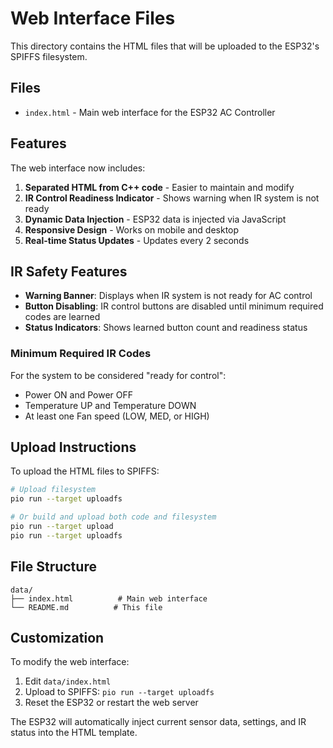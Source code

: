 # Web Interface Files

This directory contains the HTML files that will be uploaded to the ESP32's SPIFFS filesystem.

## Files

- `index.html` - Main web interface for the ESP32 AC Controller

## Features

The web interface now includes:

1. **Separated HTML from C++ code** - Easier to maintain and modify
2. **IR Control Readiness Indicator** - Shows warning when IR system is not ready
3. **Dynamic Data Injection** - ESP32 data is injected via JavaScript
4. **Responsive Design** - Works on mobile and desktop
5. **Real-time Status Updates** - Updates every 2 seconds

## IR Safety Features

- **Warning Banner**: Displays when IR system is not ready for AC control
- **Button Disabling**: IR control buttons are disabled until minimum required codes are learned
- **Status Indicators**: Shows learned button count and readiness status

### Minimum Required IR Codes

For the system to be considered "ready for control":
- Power ON and Power OFF
- Temperature UP and Temperature DOWN
- At least one Fan speed (LOW, MED, or HIGH)

## Upload Instructions

To upload the HTML files to SPIFFS:

```bash
# Upload filesystem
pio run --target uploadfs

# Or build and upload both code and filesystem
pio run --target upload
pio run --target uploadfs
```

## File Structure

```
data/
├── index.html          # Main web interface
└── README.md          # This file
```

## Customization

To modify the web interface:

1. Edit `data/index.html`
2. Upload to SPIFFS: `pio run --target uploadfs`
3. Reset the ESP32 or restart the web server

The ESP32 will automatically inject current sensor data, settings, and IR status into the HTML template.
